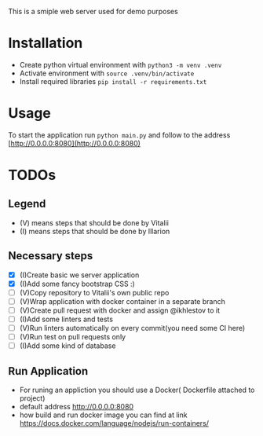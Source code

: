 This is a smiple web server used for demo purposes

# Installation

- Create python virtual environment with `python3 -m venv .venv`
- Activate environment with `source .venv/bin/activate`
- Install required libraries `pip install -r requirements.txt`

# Usage

To start the application run `python main.py` and follow to the address [http://0.0.0.0:8080](http://0.0.0.0:8080)

# TODOs

## Legend

- (V) means steps that should be done by Vitalii
- (I) means steps that should be done by Illarion

## Necessary steps

- [x] (I)Create basic we server application
- [x] (I)Add some fancy bootstrap CSS :)
- [ ] (V)Copy repository to Vitalii's own public repo
- [ ] (V)Wrap application with docker container in a separate branch
- [ ] (V)Create pull request with docker and assign @ikhlestov to it
- [ ] (I)Add some linters and tests
- [ ] (V)Run linters automatically on every commit(you need some CI here)
- [ ] (V)Run test on pull requests only
- [ ] (I)Add some kind of database

## Run Application 
-  For runing an appliction you should use a Docker( Dockerfile attached to project)
- default address http://0.0.0.0:8080
- how build and run docker image you can find at link https://docs.docker.com/language/nodejs/run-containers/
